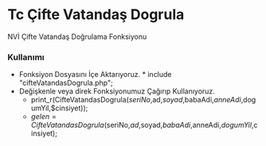 # Tc Çifte Vatandaş Dogrula
NVİ Çifte Vatandaş Doğrulama Fonksiyonu

### Kullanımı
- Fonksiyon Dosyasını İçe Aktarıyoruz. * include "cifteVatandasDogrula.php";
- Değişkenle veya direk Fonksiyonumuz Çağırıp Kullanıyoruz.
  - print_r(CifteVatandasDogrula($seriNo,$ad,$soyad,$babaAdi,$anneAdi,$dogumYil,$cinsiyet));
  - $gelen=CifteVatandasDogrula($seriNo,$ad,$soyad,$babaAdi,$anneAdi,$dogumYil,$cinsiyet);
  

